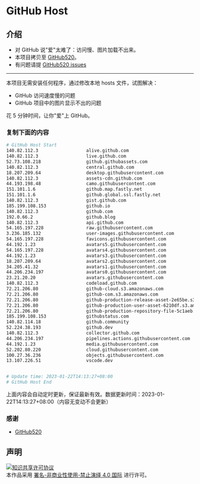 # GitHub Host
## 介绍
- 对 GitHub 说"爱"太难了：访问慢、图片加载不出来。
- 本项目拷贝至 [GitHub520](https://github.com/521xueweihan/GitHub520)。
- 有问题请提 [GitHub520 issues](https://github.com/521xueweihan/GitHub520/issues/new)

---

本项目无需安装任何程序，通过修改本地 hosts 文件，试图解决：
- GitHub 访问速度慢的问题
- GitHub 项目中的图片显示不出的问题

花 5 分钟时间，让你"爱"上 GitHub。

### 复制下面的内容
```bash
# GitHub Host Start
140.82.112.3                  alive.github.com
140.82.112.3                  live.github.com
52.73.108.218                 github.githubassets.com
140.82.112.3                  central.github.com
18.207.209.64                 desktop.githubusercontent.com
140.82.112.3                  assets-cdn.github.com
44.193.198.48                 camo.githubusercontent.com
151.101.1.6                   github.map.fastly.net
151.101.1.6                   github.global.ssl.fastly.net
140.82.112.3                  gist.github.com
185.199.108.153               github.io
140.82.112.3                  github.com
192.0.66.2                    github.blog
140.82.112.3                  api.github.com
54.165.197.228                raw.githubusercontent.com
3.236.185.132                 user-images.githubusercontent.com
54.165.197.228                favicons.githubusercontent.com
44.192.1.23                   avatars5.githubusercontent.com
54.165.197.228                avatars4.githubusercontent.com
44.192.1.23                   avatars3.githubusercontent.com
18.207.209.64                 avatars2.githubusercontent.com
34.205.41.32                  avatars1.githubusercontent.com
44.206.234.197                avatars0.githubusercontent.com
23.21.20.20                   avatars.githubusercontent.com
140.82.112.3                  codeload.github.com
72.21.206.80                  github-cloud.s3.amazonaws.com
72.21.206.80                  github-com.s3.amazonaws.com
72.21.206.80                  github-production-release-asset-2e65be.s3.amazonaws.com
72.21.206.80                  github-production-user-asset-6210df.s3.amazonaws.com
72.21.206.80                  github-production-repository-file-5c1aeb.s3.amazonaws.com
185.199.108.153               githubstatus.com
140.82.114.18                 github.community
52.224.38.193                 github.dev
140.82.112.3                  collector.github.com
44.206.234.197                pipelines.actions.githubusercontent.com
44.192.1.23                   media.githubusercontent.com
52.202.80.220                 cloud.githubusercontent.com
100.27.36.236                 objects.githubusercontent.com
13.107.226.51                 vscode.dev


# Update time: 2023-01-22T14:13:27+08:00
# GitHub Host End

```
上面内容会自动定时更新，保证最新有效。数据更新时间：2023-01-22T14:13:27+08:00（内容无变动不会更新）

### 感谢

- [GitHub520](https://github.com/521xueweihan/GitHub520)

## 声明
<a rel="license" href="https://creativecommons.org/licenses/by-nc-nd/4.0/deed.zh"><img alt="知识共享许可协议" style="border-width: 0" src="https://licensebuttons.net/l/by-nc-nd/4.0/88x31.png"></a><br>本作品采用 <a rel="license" href="https://creativecommons.org/licenses/by-nc-nd/4.0/deed.zh">署名-非商业性使用-禁止演绎 4.0 国际</a> 进行许可。